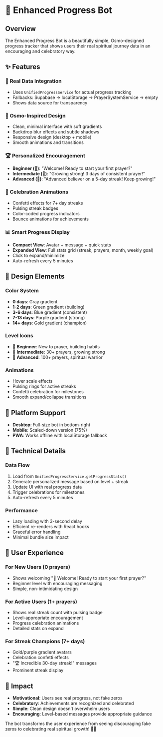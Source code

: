 # 🤖 Enhanced Progress Bot

## Overview
The Enhanced Progress Bot is a beautifully simple, Osmo-designed progress tracker that shows users their real spiritual journey data in an encouraging and celebratory way.

## ✨ Features

### 🎯 **Real Data Integration**
- Uses `UnifiedProgressService` for actual progress tracking
- Fallbacks: Supabase → localStorage → PrayerSystemService → empty
- Shows data source for transparency

### 🎨 **Osmo-Inspired Design**
- Clean, minimal interface with soft gradients
- Backdrop blur effects and subtle shadows
- Responsive design (desktop + mobile)
- Smooth animations and transitions

### 🏆 **Personalized Encouragement**
- **Beginner (🌱)**: "Welcome! Ready to start your first prayer?"
- **Intermediate (🌿)**: "Growing strong! 3 days of consistent prayer!"
- **Advanced (🌳)**: "Advanced believer on a 5-day streak! Keep growing!"

### 🎉 **Celebration Animations**
- Confetti effects for 7+ day streaks
- Pulsing streak badges
- Color-coded progress indicators
- Bounce animations for achievements

### 📊 **Smart Progress Display**
- **Compact View**: Avatar + message + quick stats
- **Expanded View**: Full stats grid (streak, prayers, month, weekly goal)
- Click to expand/minimize
- Auto-refresh every 5 minutes

## 🎨 Design Elements

### **Color System**
- **0 days**: Gray gradient
- **1-2 days**: Green gradient (building)
- **3-6 days**: Blue gradient (consistent)
- **7-13 days**: Purple gradient (strong)
- **14+ days**: Gold gradient (champion)

### **Level Icons**
- 🌱 **Beginner**: New to prayer, building habits
- 🌿 **Intermediate**: 30+ prayers, growing strong
- 🌳 **Advanced**: 100+ prayers, spiritual warrior

### **Animations**
- Hover scale effects
- Pulsing rings for active streaks
- Confetti celebration for milestones
- Smooth expand/collapse transitions

## 📱 Platform Support
- **Desktop**: Full-size bot in bottom-right
- **Mobile**: Scaled-down version (75%)
- **PWA**: Works offline with localStorage fallback

## 🔧 Technical Details

### **Data Flow**
1. Load from `UnifiedProgressService.getProgressStats()`
2. Generate personalized message based on level + streak
3. Update UI with real progress data
4. Trigger celebrations for milestones
5. Auto-refresh every 5 minutes

### **Performance**
- Lazy loading with 3-second delay
- Efficient re-renders with React hooks
- Graceful error handling
- Minimal bundle size impact

## 🎯 User Experience

### **For New Users (0 prayers)**
- Shows welcoming "🌱 Welcome! Ready to start your first prayer?"
- Beginner level with encouraging messaging
- Simple, non-intimidating design

### **For Active Users (1+ prayers)**
- Shows real streak count with pulsing badge
- Level-appropriate encouragement
- Progress celebration animations
- Detailed stats on expand

### **For Streak Champions (7+ days)**
- Gold/purple gradient avatars
- Celebration confetti effects
- "🏆 Incredible 30-day streak!" messages
- Prominent streak display

## 🚀 Impact
- **Motivational**: Users see real progress, not fake zeros
- **Celebratory**: Achievements are recognized and celebrated
- **Simple**: Clean design doesn't overwhelm users
- **Encouraging**: Level-based messages provide appropriate guidance

The bot transforms the user experience from seeing discouraging fake zeros to celebrating real spiritual growth! 🙏✨

















